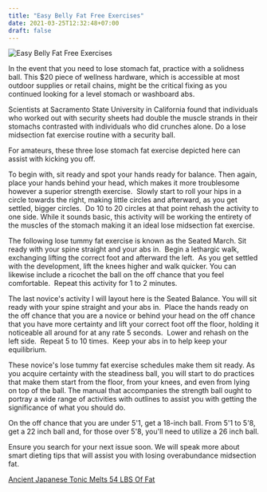 ```yaml
---
title: "Easy Belly Fat Free Exercises"
date: 2021-03-25T12:32:48+07:00
draft: false
---
```


<img src="/img/easy-belly-fat-free-exercises.webp" alt="Easy Belly Fat Free Exercises" />


In the event that you need to lose stomach fat, practice with a solidness ball. This $20 piece of wellness hardware, which is accessible at most outdoor supplies or retail chains, might be the critical fixing as you continued looking for a level stomach or washboard abs. 

Scientists at Sacramento State University in California found that individuals who worked out with security sheets had double the muscle strands in their stomachs contrasted with individuals who did crunches alone. Do a lose midsection fat exercise routine with a security ball. 

For amateurs, these three lose stomach fat exercise depicted here can assist with kicking you off. 

To begin with, sit ready and spot your hands ready for balance. Then again, place your hands behind your head, which makes it more troublesome however a superior strength exercise.  Slowly start to roll your hips in a circle towards the right, making little circles and afterward, as you get settled, bigger circles.  Do 10 to 20 circles at that point rehash the activity to one side. While it sounds basic, this activity will be working the entirety of the muscles of the stomach making it an ideal lose midsection fat exercise. 

The following lose tummy fat exercise is known as the Seated March. Sit ready with your spine straight and your abs in.  Begin a lethargic walk, exchanging lifting the correct foot and afterward the left.  As you get settled with the development, lift the knees higher and walk quicker. You can likewise include a ricochet the ball on the off chance that you feel comfortable.  Repeat this activity for 1 to 2 minutes. 

The last novice's activity I will layout here is the Seated Balance. You will sit ready with your spine straight and your abs in.  Place the hands ready on the off chance that you are a novice or behind your head on the off chance that you have more certainty and lift your correct foot off the floor, holding it noticeable all around for at any rate 5 seconds.  Lower and rehash on the left side.  Repeat 5 to 10 times.  Keep your abs in to help keep your equilibrium. 

These novice's lose tummy fat exercise schedules make them sit ready. As you acquire certainty with the steadiness ball, you will start to do practices that make them start from the floor, from your knees, and even from lying on top of the ball. The manual that accompanies the strength ball ought to portray a wide range of activities with outlines to assist you with getting the significance of what you should do. 

On the off chance that you are under 5'1, get a 18-inch ball. From 5'1 to 5'8, get a 22 inch ball and, for those over 5'8, you'll need to utilize a 26 inch ball. 

Ensure you search for your next issue soon. We will speak more about smart dieting tips that will assist you with losing overabundance midsection fat.
<div class="card">
	<div class="card-body">
		<p class="text-center"><a class="btn btn-success " href="https://81854z39yc05fx46grtjwbay3t.hop.clickbank.net/">Ancient Japanese Tonic Melts 54 LBS Of Fat</a></p>
	</div>	
</div>	
